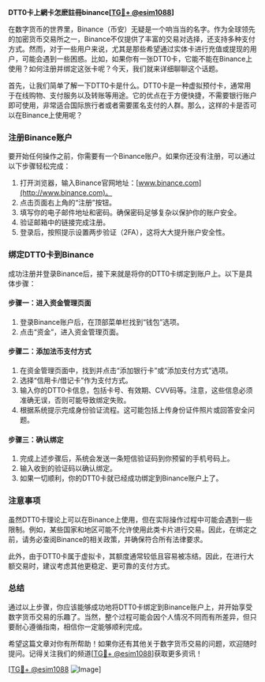 **DTT0卡上網卡怎麽註冊binance[[TG💪+ @esim1088](https://t.me/s/esim1088)]**

在数字货币的世界里，Binance（币安）无疑是一个响当当的名字。作为全球领先的加密货币交易所之一，Binance不仅提供了丰富的交易对选择，还支持多种支付方式。然而，对于一些用户来说，尤其是那些希望通过实体卡进行充值或提现的用户，可能会遇到一些困惑。比如，如果你有一张DTT0卡，它能不能在Binance上使用？如何注册并绑定这张卡呢？今天，我们就来详细聊聊这个话题。

首先，让我们简单了解一下DTT0卡是什么。DTT0卡是一种虚拟预付卡，通常用于在线购物、支付服务以及转账等用途。它的优点在于方便快捷，不需要银行账户即可使用，非常适合国际旅行者或者需要匿名支付的人群。那么，这样的卡是否可以在Binance上使用呢？

### 注册Binance账户

要开始任何操作之前，你需要有一个Binance账户。如果你还没有注册，可以通过以下步骤轻松完成：

1. 打开浏览器，输入Binance官网地址：[www.binance.com](http://www.binance.com)。
2. 点击页面右上角的“注册”按钮。
3. 填写你的电子邮件地址和密码。确保密码足够复杂以保护你的账户安全。
4. 验证邮箱中的链接完成注册。
5. 登录后，按照提示设置两步验证（2FA），这将大大提升账户安全性。

### 绑定DTT0卡到Binance

成功注册并登录Binance后，接下来就是将你的DTT0卡绑定到账户上。以下是具体步骤：

#### 步骤一：进入资金管理页面

1. 登录Binance账户后，在顶部菜单栏找到“钱包”选项。
2. 点击“资金”，进入资金管理页面。

#### 步骤二：添加法币支付方式

1. 在资金管理页面中，找到并点击“添加银行卡”或“添加支付方式”选项。
2. 选择“信用卡/借记卡”作为支付方式。
3. 输入你的DTT0卡信息，包括卡号、有效期、CVV码等。注意，这些信息必须准确无误，否则可能导致绑定失败。
4. 根据系统提示完成身份验证流程。这可能包括上传身份证件照片或回答安全问题。

#### 步骤三：确认绑定

1. 完成上述步骤后，系统会发送一条短信验证码到你预留的手机号码上。
2. 输入收到的验证码以确认绑定。
3. 如果一切顺利，你的DTT0卡就已经成功绑定到Binance账户上了。

### 注意事项

虽然DTT0卡理论上可以在Binance上使用，但在实际操作过程中可能会遇到一些限制。例如，某些国家和地区可能不允许使用此类卡片进行交易。因此，在绑定之前，请务必查阅Binance的相关政策，并确保符合所有法律要求。

此外，由于DTT0卡属于虚拟卡，其额度通常较低且容易被冻结。因此，在进行大额交易时，建议考虑其他更稳定、更可靠的支付方式。

### 总结

通过以上步骤，你应该能够成功地将DTT0卡绑定到Binance账户上，并开始享受数字货币交易的乐趣了。当然，整个过程可能会因个人情况不同而有所差异，但只要耐心遵循指南，相信你一定能够顺利完成。

希望这篇文章对你有所帮助！如果你还有其他关于数字货币交易的问题，欢迎随时提问。记得关注我们的频道[[TG💪+ @esim1088](https://t.me/s/esim1088)]获取更多资讯！

[[TG💪+ @esim1088](https://t.me/s/esim1088) ![Image](https://i.postimg.cc/4NQfJmqS/Snipaste-2025-05-13-00-14-12.png)]